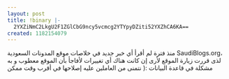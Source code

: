 ```yaml
---
layout: post
title: !binary |-
  2YXZiNmC2LkgU2F1ZGlCbG9ncy5vcmcg2YTYpyDZiti52YXZhCA6KA==
created: 1182154079
---
```

<p>منذ فترة لم أقرأ أي خبر جديد في خلاصات موقع المدونات السعودية SaudiBlogs.org، لذى قررت زيارة الموقع لأرى إن كانت هناك أي تغييرات لأفاجأ بأن الموقع معطوب و به مشكلة في قاعدة البيانات :( نتمنى من العاملين عليه إصلاحها في أقرب وقت ممكن</p>
